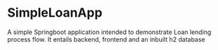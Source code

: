 # SimpleLoanApp
A simple Springboot application intended to demonstrate Loan lending process flow. It entails backend, frontend and an inbuilt h2 database

